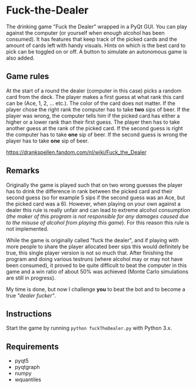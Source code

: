 # Fuck-the-Dealer
The drinking game "Fuck the Dealer" wrapped in a PyQt GUI. You can play against the computer (or yourself when enough alcohol has been consumed). It has features that keep track of the picked cards and the amount of cards left with handy visuals. Hints on which is the best card to pick can be toggled on or off. A button to simulate an autonomous game is also added.

## Game rules
At the start of a round the dealer (computer in this case) picks a random card from the deck. The player makes a first guess at what rank this card can be (Ace, 1, 2, ... etc.). The color of the card does not matter. If the player chose the right rank the computer has to take **two** sips of beer. If the player was wrong, the computer tells him if the picked card has either a higher or a lower rank than their first guess. The player then has to take another guess at the rank of the picked card. If the second guess is right the computer has to take **one** sip of beer. If the second guess is wrong the player has to take **one** sip of beer.

https://drankspellen.fandom.com/nl/wiki/Fuck_the_Dealer

## Remarks
Originally the game is played such that on two wrong guesses the player has to drink the difference in rank between the picked card and their second guess (so for example 5 sips if the second guess was an Ace, but the picked card was a 6). However, when playing on your own against a dealer this rule is really unfair and can lead to extreme alcohol consumption (_the maker of this program is not responsible for any damages caused due to the misuse of alcohol from playing this game_). For this reason this rule is not implemented. 

While the game is originally called "fuck the dealer", and if playing with more people to share the player allocated beer sips this would definitely be true, this single player version is not so much that. After finishing the program and doing various testruns (where alcohol may or may not have been consumed), it proved to be quite difficult to beat the computer in this game and a win ratio of about 50% was achieved (Monte Carlo simulations are still in progress). 

My time is done, but now I challenge **you** to beat the bot and to become a true _"dealer fucker"_.

## Instructions
Start the game by running `python fuckTheDealer.py` with Python 3.x. 

## Requirements
- pyqt5
- pyqtgraph
- numpy
- wquantiles
